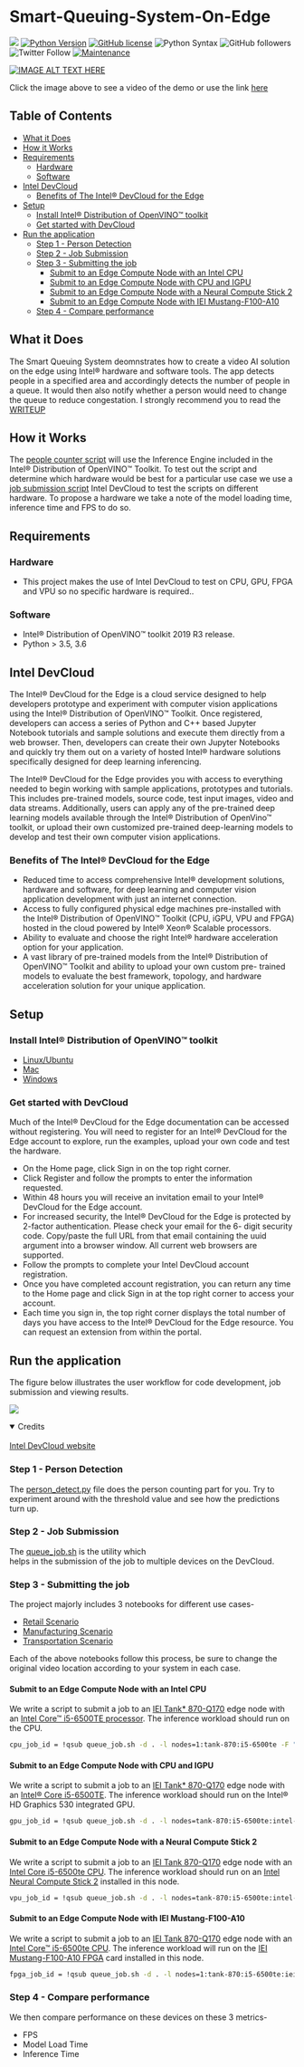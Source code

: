 # Smart-Queuing-System-On-Edge

[![](https://img.shields.io/badge/Rishit-Dagli-brightgreen.svg?colorB=00ff00)](https://www.rishit.tech)
[![Python Version](https://img.shields.io/badge/Python-3.5|3.6-blue.svg)](https://shields.io/)
[![GitHub license](https://img.shields.io/github/license/Rishit-dagli/Smart-Queuing-System-On-Edge)](https://github.com/Rishit-dagli/Smart-Queuing-System-On-Edge/blob/master/LICENSE)
![Python Syntax](https://github.com/Rishit-dagli/Smart-Queuing-System-On-Edge/workflows/Python%20Syntax/badge.svg)
![GitHub followers](https://img.shields.io/github/followers/Rishit-dagli?style=social)
![Twitter Follow](https://img.shields.io/twitter/follow/rishit_dagli?style=social)
[![Maintenance](https://img.shields.io/badge/Maintained%3F-yes-green.svg)](https://GitHub.com/Naereen/StrapDown.js/graphs/commit-activity)

[![IMAGE ALT TEXT HERE](https://github.com/Rishit-dagli/Smart-Queuing-System-On-Edge/blob/master/images/reatil_cover.JPG)](https://www.youtube.com/watch?v=W-DWBYhrwj0)

Click the image above to see a video of the demo or use the link [here](https://www.youtube.com/watch?v=W-DWBYhrwj0)

## Table of Contents

- [What it Does](#what-it-does)
- [How it Works](#how-it-works)
- [Requirements](#requirements)
  * [Hardware](#hardware)
  * [Software](#software)
- [Intel DevCloud](#intel-devcloud)
  * [Benefits of The Intel® DevCloud for the Edge](#benefits-of-the-intel-devcloud-for-the-edge)
- [Setup](#setup)
  * [Install Intel® Distribution of OpenVINO™ toolkit](#install-intel-distribution-of-openvino-toolkit)
  * [Get started with DevCloud](#get-started-with-devcloud)
- [Run the application](#run-the-application)
  * [Step 1 - Person Detection](#step-1---person-detection)
  * [Step 2 - Job Submission](#step-2---job-submission)
  * [Step 3 - Submitting the job](#step-3---submitting-the-job)
    + [Submit to an Edge Compute Node with an Intel CPU](#submit-to-an-edge-compute-node-with-an-intel-cpu)
    + [Submit to an Edge Compute Node with CPU and IGPU](#submit-to-an-edge-compute-node-with-cpu-and-igpu)
    + [Submit to an Edge Compute Node with a Neural Compute Stick 2](#submit-to-an-edge-compute-node-with-a-neural-compute-stick-2)
    + [Submit to an Edge Compute Node with IEI Mustang-F100-A10](#submit-to-an-edge-compute-node-with-iei-mustang-f100-a10)
  * [Step 4 - Compare performance](#step-4---compare-performance)

## What it Does

The Smart Queuing System deomnstrates how to create a video AI solution on the edge using Intel® hardware and software tools. The app
detects people in a specified area and accordingly detects the number of people in a queue. It would then also notify whether a person
would need to change the queue to reduce congestation. I strongly recommend you to read the 
[WRITEUP](https://github.com/Rishit-dagli/Smart-Queuing-System-On-Edge/blob/master/WRITEUP_Choosing_the_right_hardware.pdf)

## How it Works

The [people counter script](https://github.com/Rishit-dagli/Smart-Queuing-System-On-Edge/blob/master/person_detect.py) 
will use the Inference Engine included in the Intel® Distribution of OpenVINO™ Toolkit. To test out the script and determine which 
hardware would be best for a particular use case we use a 
[job submission script](https://github.com/Rishit-dagli/Smart-Queuing-System-On-Edge/blob/master/queue_job.sh) 
Intel DevCloud to test the scripts on different hardware. To propose a hardware we take a note of the model loading time, inference time 
and FPS to do so.

## Requirements

### Hardware

* This project makes the use of Intel DevCloud to test on CPU, GPU, FPGA and VPU so no specific hardware is required..

### Software

* Intel® Distribution of OpenVINO™ toolkit 2019 R3 release.
* Python > 3.5, 3.6

## Intel DevCloud

The Intel® DevCloud for the Edge is a cloud service designed to help developers prototype and experiment with computer vision 
applications using the Intel® Distribution of OpenVINO™ Toolkit. Once registered, developers can access a series of Python and C++ based 
Jupyter Notebook tutorials and sample solutions and execute them directly from a web browser. Then, developers can create their own 
Jupyter Notebooks and quickly try them out on a variety of hosted Intel® hardware solutions specifically designed for deep learning 
inferencing.

The Intel® DevCloud for the Edge provides you with access to everything needed to begin working with sample applications, prototypes and 
tutorials. This includes pre-trained models, source code, test input images, video and data streams. Additionally, users can apply any 
of the pre-trained deep learning models available through the Intel® Distribution of OpenVino™ toolkit, or upload their own customized 
pre-trained deep-learning models to develop and test their own computer vision applications.

### Benefits of The Intel® DevCloud for the Edge

* Reduced time to access comprehensive Intel® development solutions, hardware and software, for deep learning and computer vision
application development with just an internet connection.
* Access to fully configured physical edge machines pre-installed with the Intel® Distribution of OpenVINO™ Toolkit (CPU, iGPU, VPU and
FPGA) hosted in the cloud powered by Intel® Xeon® Scalable processors.
* Ability to evaluate and choose the right Intel® hardware acceleration option for your application.
* A vast library of pre-trained models from the Intel® Distribution of OpenVINO™ Toolkit and ability to upload your own custom pre-
trained models to evaluate the best framework, topology, and hardware acceleration solution for your unique application.

## Setup

### Install Intel® Distribution of OpenVINO™ toolkit

- [Linux/Ubuntu](./linux-setup.md)
- [Mac](./mac-setup.md)
- [Windows](./windows-setup.md)

### Get started with DevCloud

Much of the Intel® DevCloud for the Edge documentation can be accessed without registering. You will need to register for an Intel®
DevCloud for the Edge account to explore, run the examples, upload your own code and test the hardware.

* On the Home page, click Sign in on the top right corner.
* Click Register and follow the prompts to enter the information requested.
* Within 48 hours you will receive an invitation email to your Intel® DevCloud for the Edge account.
* For increased security, the Intel® DevCloud for the Edge is protected by 2-factor authentication. Please check your email for the 6-
digit security code. Copy/paste the full URL from that email containing the uuid argument into a browser window. All current web 
browsers are supported.
* Follow the prompts to complete your Intel DevCloud account registration.
* Once you have completed account registration, you can return any time to the Home page and click Sign in at the top right corner to 
access your account.
* Each time you sign in, the top right corner displays the total number of days you have access to the Intel® DevCloud for the Edge 
resource. You can request an extension from within the portal.

## Run the application

The figure below illustrates the user workflow for code development, job submission and viewing results.

![](https://github.com/Rishit-dagli/Smart-Queuing-System-On-Edge/blob/master/images/How-DevCloud-works.svg)

<details open>
<summary>Credits</summary>
<br>
<a href="https://devcloud.intel.com/edge/">Intel DevCloud website</a>
</details>

### Step 1 - Person Detection

The [person_detect.py](https://github.com/Rishit-dagli/Smart-Queuing-System-On-Edge/blob/master/person_detect.py) file does the person
counting part for you. Try to experiment around with the threshold value and see how the predictions turn up.

### Step 2 - Job Submission

The [queue_job.sh](https://github.com/Rishit-dagli/Smart-Queuing-System-On-Edge/blob/master/queue_job.sh) is the utility which  
helps in the submission of the job to multiple devices on the DevCloud.

### Step 3 - Submitting the job

The project majorly includes 3 notebooks for different use cases-

* [Retail Scenario](https://github.com/Rishit-dagli/Smart-Queuing-System-On-Edge/blob/master/Retail_Scenario.ipynb)
* [Manufacturing Scenario](https://github.com/Rishit-dagli/Smart-Queuing-System-On-Edge/blob/master/Manufacturing_Scenario.ipynb)
* [Transportation Scenario](https://github.com/Rishit-dagli/Smart-Queuing-System-On-Edge/blob/master/Transportation_Scenario.ipynb)

Each of the above notebooks follow this process, be sure to change the original video location according to your system in each case.

#### Submit to an Edge Compute Node with an Intel CPU

We write a script to submit a job to an 
[IEI Tank* 870-Q170](https://software.intel.com/en-us/iot/hardware/iei-tank-dev-kit-core) edge node with an [Intel Core™ i5-6500TE processor](https://ark.intel.com/products/88186/Intel-Core-i5-6500TE-Processor-6M-Cache-up-to-3-30-GHz-). 
The inference workload should run on the CPU.

```sh
cpu_job_id = !qsub queue_job.sh -d . -l nodes=1:tank-870:i5-6500te -F "[model_path] CPU [original_video_path] /data/queue_param/manufacturing.npy [output_path] 2" -N store_core
```

#### Submit to an Edge Compute Node with CPU and IGPU

We write a script to submit a job to an [IEI Tank* 870-Q170](https://software.intel.com/en-us/iot/hardware/iei-tank-dev-kit-core) edge
node with an [Intel® Core i5-6500TE](https://ark.intel.com/products/88186/Intel-Core-i5-6500TE-Processor-6M-Cache-up-to-3-30-GHz-). The
inference workload should run on the Intel® HD Graphics 530 integrated GPU.

```sh
gpu_job_id = !qsub queue_job.sh -d . -l nodes=tank-870:i5-6500te:intel-hd-530 -F "[model_path] GPU [original_video_path] /data/queue_param/manufacturing.npy [output_path] 2" -N store_core
```

#### Submit to an Edge Compute Node with a Neural Compute Stick 2

We write a script to submit a job to an [IEI Tank 870-Q170](https://software.intel.com/en-us/iot/hardware/iei-tank-dev-kit-core) edge
node with an [Intel Core i5-6500te CPU](https://ark.intel.com/products/88186/Intel-Core-i5-6500TE-Processor-6M-Cache-up-to-3-30-GHz-).
The inference workload should run on an [Intel Neural Compute Stick 2](https://software.intel.com/en-us/neural-compute-stick) installed 
in this node.

```sh
vpu_job_id = !qsub queue_job.sh -d . -l nodes=tank-870:i5-6500te:intel-ncs2 -F "[model_path] MYRIAD [original_video_path] /data/queue_param/manufacturing.npy [output_path] 2" -N store_core
```

#### Submit to an Edge Compute Node with IEI Mustang-F100-A10

We write a script to submit a job to an [IEI Tank 870-Q170](https://software.intel.com/en-us/iot/hardware/iei-tank-dev-kit-core) edge
node with an [Intel Core™ i5-6500te CPU](https://ark.intel.com/products/88186/Intel-Core-i5-6500TE-Processor-6M-Cache-up-to-3-30-GHz-).
The inference workload will run on the [IEI Mustang-F100-A10 FPGA](https://www.ieiworld.com/mustang-f100/en/) card installed in this 
node.

```sh
fpga_job_id = !qsub queue_job.sh -d . -l nodes=1:tank-870:i5-6500te:iei-mustang-f100-a10 -F "[model_path] HETERO:FPGA,CPU [original_video_path] /data/queue_param/manufacturing.npy [output_path] 2" -N store_core
```

### Step 4 - Compare performance

We then compare performance on these devices on these 3 metrics-

* FPS
* Model Load Time
* Inference Time
